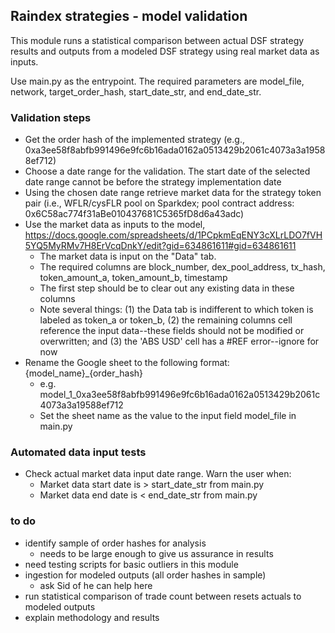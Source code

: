 ## Raindex strategies - model validation

This module runs a statistical comparison between actual DSF strategy results and outputs from a modeled DSF strategy using real market data as inputs.

Use main.py as the entrypoint. The required parameters are model_file, network, target_order_hash, start_date_str, and end_date_str.

### Validation steps

- Get the order hash of the implemented strategy (e.g., 0xa3ee58f8abfb991496e9fc6b16ada0162a0513429b2061c4073a3a19588ef712)
- Choose a date range for the validation. The start date of the selected date range cannot be before the strategy implementation date
- Using the chosen date range retrieve market data for the strategy token pair (i.e., WFLR/cysFLR pool on Sparkdex; pool contract address: 0x6C58ac774f31aBe010437681C5365fD8d6a43adc)
- Use the market data as inputs to the model, https://docs.google.com/spreadsheets/d/1PCpkmEqENY3cXLrLDO7fVH5YQ5MyRMv7H8ErVcqDnkY/edit?gid=634861611#gid=634861611
  - The market data is input on the "Data" tab.
  - The required columns are block_number, dex_pool_address, tx_hash, token_amount_a, token_amount_b, timestamp
  - The first step should be to clear out any existing data in these columns
  - Note several things: (1) the Data tab is indifferent to which token is labeled as token_a or token_b, (2) the remaining columns cell reference the input data--these fields should not be modified or overwritten; and (3) the 'ABS USD' cell has a #REF error--ignore for now
- Rename the Google sheet to the following format: {model_name}_{order_hash}
  - e.g. model_1_0xa3ee58f8abfb991496e9fc6b16ada0162a0513429b2061c4073a3a19588ef712
  - Set the sheet name as the value to the input field model_file in main.py

### Automated data input tests
- Check actual market data input date range. Warn the user when:
  -  Market data start date is > start_date_str from main.py
  -  Market data end date is < end_date_str from main.py

### to do
- identify sample of order hashes for analysis
   - needs to be large enough to give us assurance in results
- need testing scripts for basic outliers in this module
- ingestion for modeled outputs (all order hashes in sample)
   - ask Sid of he can help here
- run statistical comparison of trade count between resets actuals to modeled outputs
- explain methodology and results
